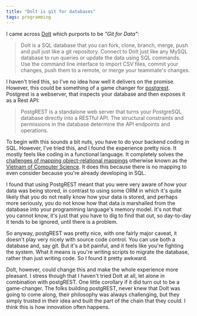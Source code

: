 ```yaml
---
title: "Dolt is git for databases"
tags: programming
---
```


I came across [Dolt](https://github.com/dolthub/dolt#dolt) which purports to be *"Git for Data"*:

> Dolt is a SQL database that you can fork, clone, branch, merge, push and pull just like a git repository. Connect to Dolt just like any MySQL database to run queries or update the data using SQL commands. Use the command line interface to import CSV files, commit your changes, push them to a remote, or merge your teammate's changes.

I haven't tried this, so I've no idea how well it delivers on the promise. However, this could be something of a game changer for [postgrest](https://postgrest.org/en/v7.0.0/). Postgrest is a webserver, that inspects your database and then exposes it as a Rest API:

> PostgREST is a standalone web server that turns your PostgreSQL database directly into a RESTful API. The structural constraints and permissions in the database determine the API endpoints and operations.

To begin with this sounds a bit nuts, you have to do your backend coding in SQL.  However, I've tried this, and I found the experience pretty nice. It mostly feels like coding in a functional language. It completely solves the [challenges of mapping object-relational mappings](https://en.wikipedia.org/wiki/Object%E2%80%93relational_mapping#Challenges) otherwise known as the [Vietnam of Computer Science](https://blog.codinghorror.com/object-relational-mapping-is-the-vietnam-of-computer-science/). It does this because there is no mapping to even consider because you're already developing in SQL.

I found that using PostgREST meant that you were very aware of how your data was being stored, in contrast to using some ORM in which it's quite likely that you do not really know how your data is stored, and perhaps more seriously, you do not know how that data is marshalled from the database into your programming language's memory model. It's not that you cannot know, it's just that you have to dig to find that out, so day-to-day it tends to be ignored, until there is a problem.

So anyway, postgREST was pretty nice, with one fairly major caveat, it doesn't play very nicely with source code control. You can use both a database and, say git. But it's a bit painful, and it feels like you're fighting the system. What it means is you're writing scripts to migrate the database, rather than just writing code. So I found it pretty awkward.

Dolt, however, could change this and make the whole experience more pleasant. I stress though that I haven't tried Dolt at all, let alone in combination with postgREST. One little corollary if it did turn out to be a game-changer. The folks building postgREST, never knew that Dolt was going to come along, their philosophy was always challenging, but they simply trusted in their idea and built the part of the chain that they could. I think this is how innovation often happens. 
